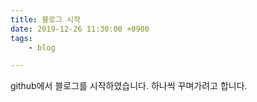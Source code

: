 ```yaml
---
title: 블로그 시작
date: 2019-12-26 11:30:00 +0900
tags:
    - blog

---
```


github에서 블로그를 시작하였습니다.
하나씩 꾸며가려고 합니다.
